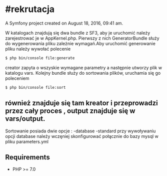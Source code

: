 #rekrutacja
==========

A Symfony project created on August 18, 2016, 09:41 am.

W katalogach znajdują się dwa bundle z SF3, aby je uruchomić należy zarejestrować je w AppKernel.php.
Pierwszy z nich GeneratorBundle służy do wygenerowania pliku zależnie wymagań.Aby uruchomić generowanie pliku należy wywołać polecenie
```bash
$ php bin/console file:generate
```
creator zapyta o wszyskie wymagane parametry a następnie utworzy plik w katalogu vars.
Kolejny bundle służy do sortowania plików, uruchamia się go poleceniem
```bash
$ php bin/console file:sort
```
również znajduje się tam kreator i przeprowadzi przez cały proces , output znajduje się w vars/output.
---------
Sortowanie posiada dwie opcje :
-database
-standard
przy wywoływaniu opcji database należy wczęniej skonfigurować połącznie do bazy mysql w pliku parameters.yml


## Requirements

* PHP >= 7.0
